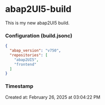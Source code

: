 # abap2UI5-build

This is my new abap2UI5 build.


### Configuration (build.jsonc)

```json
{
  "abap_version": "v750",
  "repositories": [
    "abap2UI5",
    "frontend"
  ]
}

```

### Timestamp

Created at: February 26, 2025 at 03:04:22 PM

